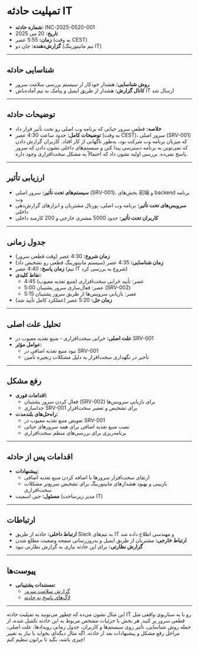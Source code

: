 # تمپلیت حادثه IT

- **شماره حادثه:** INC-2025-0520-001
- **تاریخ:** 20 می 2025
- **زمان:** 5:55 عصر (به وقت CEST)
- **گزارش‌دهنده:** جان دو (تیم مانیتورینگ IT)

---

## شناسایی حادثه

- **روش شناسایی:** هشدار خودکار از سیستم بررسی سلامت سرور
- **کانال گزارش:** هشدار از طریق ایمیل و پیامک به تیم آماده‌باش IT ارسال شد

---

## توضیحات حادثه

- **خلاصه:** قطعی سرور حیاتی که برنامه وب اصلی رو تحت تأثیر قرار داد
- **توضیحات کامل:** حدود ساعت 4:30 عصر (به وقت CEST)، سرور اصلی (SRV-001) که میزبان برنامه وب شرکت بود، به‌طور ناگهانی از کار افتاد. کاربران گزارش دادن که نمی‌تونن به برنامه دسترسی پیدا کنن و سیستم‌های داخلی نشون دادن که سرور پاسخ نمی‌ده. بررسی اولیه نشون داد که احتمالاً یه مشکل سخت‌افزاری وجود داره.

---

## ارزیابی تأثیر

- **سیستم‌های تحت تأثیر:** سرور اصلی (SRV-001)، بخش‌های 前端 و backend برنامه وب
- **سرویس‌های تحت تأثیر:** برنامه وب اصلی، پورتال مشتریان و ابزارهای گزارش‌دهی داخلی
- **کاربران تحت تأثیر:** حدود 5000 مشتری خارجی و 200 کارمند داخلی

---

## جدول زمانی

- **زمان شروع:** 4:30 عصر (وقت قطعی سرور)
- **زمان شناسایی:** 4:35 عصر (سیستم مانیتورینگ قطعی رو تشخیص داد)
- **زمان پاسخ:** 4:40 عصر (تیم IT شروع به بررسی کرد)
- **نقاط کلیدی:**
  - 4:45 عصر: تأیید خرابی سخت‌افزاری (منبع تغذیه معیوب)
  - 5:00 عصر: فعال‌سازی سرور پشتیبان (SRV-002)
  - 5:15 عصر: بازیابی سرویس‌ها از طریق سرور پشتیبان
- **زمان حل:** 5:20 عصر (عملکرد کامل تأیید شد)

---

## تحلیل علت اصلی

- **علت اصلی:** خرابی سخت‌افزاری - منبع تغذیه معیوب در SRV-001
- **عوامل مؤثر:**
  - نبود منبع تغذیه اضافی در SRV-001
  - تأخیر در نگهداری سخت‌افزار به دلیل مشکلات زنجیره تأمین

---

## رفع مشکل

- **اقدامات فوری:**
  - فعال کردن سرور پشتیبان (SRV-002) برای بازیابی سرویس‌ها
  - جداسازی SRV-001 برای تشخیص و تعمیر سخت‌افزار
- **راه‌حل‌های بلندمدت:**
  - تعویض منبع تغذیه معیوب در SRV-001
  - نصب منبع تغذیه اضافی برای همه سرورهای حیاتی
  - برنامه‌ریزی برای بررسی‌های منظم سخت‌افزاری

---

## اقدامات پس از حادثه

- **پیشنهادات:**
  - ارتقای سخت‌افزار سرورها با اضافه کردن منبع تغذیه اضافی
  - بازبینی و بهبود هشدارهای مانیتورینگ برای تشخیص سریع‌تر مشکلات سخت‌افزاری
- **مسئول:** جین اسمیت (مدیر زیرساخت IT)

---

## ارتباطات

- **ارتباط داخلی:** حادثه از طریق Slack به تیم‌های IT و مهندسی اطلاع داده شد
- **ارتباط خارجی:** مشتریان از طریق ایمیل و به‌روزرسانی صفحه وضعیت مطلع شدن
- **گزارش نظارتی:** برای این حادثه نیازی به گزارش نظارتی نبود

---

## پیوست‌ها

- **مستندات پشتیبانی:**
  - [گزارش سلامت سرور](https://example.com/server-health-report.pdf)
  - [لاگ‌های پاسخ به حادثه](https://example.com/incident-logs.txt)

---

این مثال نشون می‌ده که چطور می‌تونید یه تمپلیت حادثه IT رو با یه سناریوی واقعی مثل قطعی سرور پر کنید. هر بخش با جزئیات مشخص مربوط به این حادثه تکمیل شده، از جمله روش شناسایی، تأثیر روی سیستم‌ها و کاربران، جدول زمانی رویدادها، علت اصلی، مراحل رفع مشکل و پیشنهادات بعد از حادثه. اگه مثال دیگه‌ای بخواید یا نیاز به تغییر چیزی باشه، بگید تا براتون تنظیم کنم!
